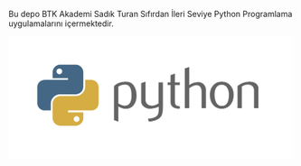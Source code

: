 Bu depo BTK Akademi Sadık Turan Sıfırdan İleri Seviye Python Programlama uygulamalarını içermektedir.

<img src="https://raw.githubusercontent.com/fatmaakpunar/BTK_Python_Programlama/main/1_m0H6-tUbW6grMlezlb52yw.png" width="1000">
